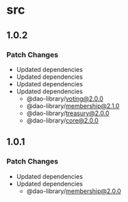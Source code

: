 # src

## 1.0.2

### Patch Changes

- Updated dependencies
- Updated dependencies
- Updated dependencies
- Updated dependencies
  - @dao-library/voting@2.0.0
  - @dao-library/membership@2.1.0
  - @dao-library/treasury@2.0.0
  - @dao-library/core@2.0.0

## 1.0.1

### Patch Changes

- Updated dependencies
- Updated dependencies
  - @dao-library/membership@2.0.0

